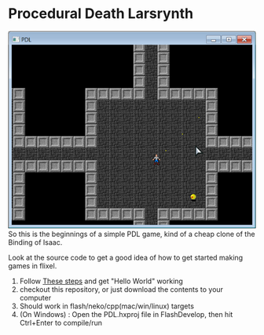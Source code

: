 Procedural Death Larsrynth
========

![PDL game](pdlgame.png "Procedural Death Larsrynth")
So this is the beginnings of a simple PDL game, kind of a cheap clone of the Binding of Isaac.

Look at the source code to get a good idea of how to get started making games in flixel. 

1. Follow [These steps](http://haxeflixel.com/documentation/getting-started/) and get "Hello World" working
2. checkout this repository, or just download the contents to your computer
3. Should work in flash/neko/cpp(mac/win/linux) targets
4. (On Windows) : Open the PDL.hxproj file in FlashDevelop, then hit Ctrl+Enter to compile/run